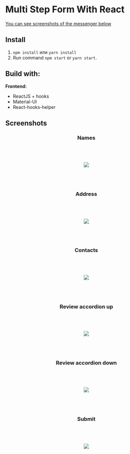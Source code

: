 # Multi Step Form With React

[You can see screenshots of the messenger below](#screenshots)

## Install

1. `npm install` или `yarn install`
2. Run command `npm start` or `yarn start`.

## Build with:

**Frontend:**

- ReactJS + hooks
- Material-UI
- React-hooks-helper

## <a name="screenshots">Screenshots</a>

<div align="center" >
  <h3>Names</h3>
  <img style="margin:50px 0;" src="screenshots/names.jpg" />
 
  <h3>Address</h3>
  <img style="margin:50px 0;" src="screenshots/address.jpg" />
  
  <h3>Contacts</h3>
  <img style="margin:50px 0;" src="screenshots/contacts.jpg" />
  
  <h3>Review accordion up</h3>
  <img style="margin:50px 0;" src="screenshots/review-up.jpg" />
  
  <h3>Review accordion down</h3>
  <img style="margin:50px 0;" src="screenshots/review-down.jpg" />

  <h3>Submit</h3>
  <img style="margin:50px 0;" src="screenshots/submit.jpg" />
</div>
